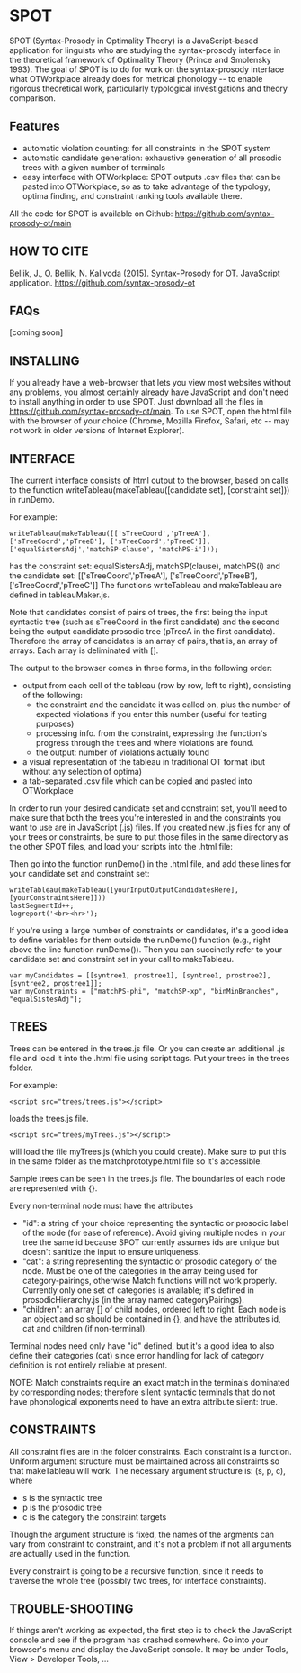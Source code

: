 SPOT
====

SPOT (Syntax-Prosody in Optimality Theory) is a JavaScript-based application for linguists who are studying the syntax-prosody interface in the theoretical framework of Optimality Theory (Prince and Smolensky 1993). The goal of SPOT is to do for work on the syntax-prosody interface what OTWorkplace already does for metrical phonology -- to enable rigorous theoretical work, particularly typological investigations and theory comparison. 

Features
--------
* automatic violation counting: for all constraints in the SPOT system
* automatic candidate generation: exhaustive generation of all prosodic trees with a given number of terminals
* easy interface with OTWorkplace: SPOT outputs .csv files that can be pasted into OTWorkplace, so as to take advantage of the typology, optima finding, and constraint ranking tools available there.

All the code for SPOT is available on Github: https://github.com/syntax-prosody-ot/main

HOW TO CITE
-----------
Bellik, J., O. Bellik, N. Kalivoda (2015). Syntax-Prosody for OT. JavaScript application. <https://github.com/syntax-prosody-ot>


FAQs
----
[coming soon]


INSTALLING
----------
If you already have a web-browser that lets you view most websites without any problems, you almost certainly already have JavaScript and don't need to install anything in order to use SPOT. Just download all the files in https://github.com/syntax-prosody-ot/main. To use SPOT, open the html file with the browser of your choice (Chrome, Mozilla Firefox, Safari, etc -- may not work in older versions of Internet Explorer).


INTERFACE
----------
The current interface consists of html output to the browser, based on calls to the function writeTableau(makeTableau([candidate set], [constraint set])) in runDemo. 

For example:

	writeTableau(makeTableau([['sTreeCoord','pTreeA'], ['sTreeCoord','pTreeB'], ['sTreeCoord','pTreeC']], ['equalSistersAdj','matchSP-clause', 'matchPS-i']));

has the constraint set: equalSistersAdj, matchSP(clause), matchPS(i)
and the candidate set: [['sTreeCoord','pTreeA'], ['sTreeCoord','pTreeB'], ['sTreeCoord','pTreeC']]
The functions writeTableau and makeTableau are defined in tableauMaker.js.

Note that candidates consist of pairs of trees, the first being the input syntactic tree (such as sTreeCoord in the first candidate) and the second being the output candidate prosodic tree (pTreeA in the first candidate). Therefore the array of candidates is an array of pairs, that is, an array of arrays. Each array is deliminated with [].

The output to the browser comes in three forms, in the following order:

* output from each cell of the tableau (row by row, left to right), consisting of the following:
	* the constraint and the candidate it was called on, plus the number of expected violations if you enter this number (useful for testing purposes)
	* processing info. from the constraint, expressing the function's progress through the trees and where violations are found.
	* the output: number of violations actually found
* a visual representation of the tableau in traditional OT format (but without any selection of optima)
* a tab-separated .csv file which can be copied and pasted into OTWorkplace

In order to run your desired candidate set and constraint set, you'll need to make sure that both the trees you're interested in and the constraints you want to use are in JavaScript (.js) files. If you created new .js files for any of your trees or constraints, be sure to put those files in the same directory as the other SPOT files, and load your scripts into the .html file:

<script src="yourScriptNameHere.js"></script>

Then go into the function runDemo() in the .html file, and add these lines for your candidate set and constraint set:

	writeTableau(makeTableau([yourInputOutputCandidatesHere], [yourConstraintsHere]]))
	lastSegmentId++;
	logreport('<br><hr>');
	
If you're using a large number of constraints or candidates, it's a good idea to define variables for them outside the runDemo() function (e.g., right above the line function runDemo()). Then you can succinctly refer to your candidate set and constraint set in your call to makeTableau.

	var myCandidates = [[syntree1, prostree1], [syntree1, prostree2], [syntree2, prostree1]];
	var myConstraints = ["matchPS-phi", "matchSP-xp", "binMinBranches", "equalSistesAdj"];

TREES
-----
Trees can be entered in the trees.js file. Or you can create an additional .js file and load it into the .html file using script tags. Put your trees in the trees folder.

For example: 

	<script src="trees/trees.js"></script> 

loads the trees.js file. 

	<script src="trees/myTrees.js"></script>
	
will load the file myTrees.js (which you could create). Make sure to put this in the same folder as the matchprototype.html file so it's accessible.

Sample trees can be seen in the trees.js file. The boundaries of each node are represented with {}. 

Every non-terminal node must have the attributes 
* "id": a string of your choice representing the syntactic or prosodic label of the node (for ease of reference). Avoid giving multiple nodes in your tree the same id because SPOT currently assumes ids are unique but doesn't sanitize the input to ensure uniqueness.
* "cat": a string representing the syntactic or prosodic category of the node. Must be one of the categories in the array being used for category-pairings, otherwise Match functions will not work properly. Currently only one set of categories is available; it's defined in prosodicHierarchy.js (in the array named categoryPairings).
* "children": an array [] of child nodes, ordered left to right. Each node is an object and so should be contained in {}, and have the attributes id, cat and children (if non-terminal).

Terminal nodes need only have "id" defined, but it's a good idea to also define their categories (cat) since error handling for lack of category definition is not entirely reliable at present.

NOTE: Match constraints require an exact match in the terminals dominated by corresponding nodes; therefore silent syntactic terminals that do not have phonological exponents need to have an extra attribute silent: true.


CONSTRAINTS
-----------
All constraint files are in the folder constraints. Each constraint is a function. Uniform argument structure must be maintained across all constraints so that makeTableau will work. The necessary argument structure is: (s, p, c), where

* s is the syntactic tree
* p is the prosodic tree
* c is the category the constraint targets

Though the argument structure is fixed, the names of the argments can vary from constraint to constraint, and it's not a problem if not all arguments are actually used in the function.

Every constraint is going to be a recursive function, since it needs to traverse the whole tree (possibly two trees, for interface constraints). 


TROUBLE-SHOOTING
----------------
If things aren't working as expected, the first step is to check the JavaScript console and see if the program has crashed somewhere. Go into your browser's menu and display the JavaScript console. It may be under Tools, View > Developer Tools, ...

